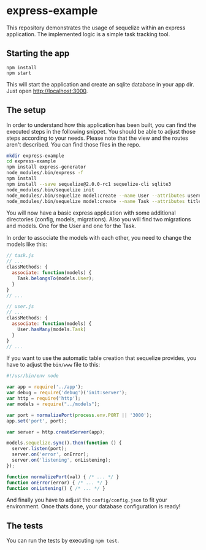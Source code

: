 # express-example

This repository demonstrates the usage of sequelize within an express application.
The implemented logic is a simple task tracking tool.

## Starting the app

```
npm install
npm start
```

This will start the application and create an sqlite database in your app dir.
Just open [http://localhost:3000](http://localhost:3000).

## The setup

In order to understand how this application has been built, you can find the
executed steps in the following snippet. You should be able to adjust those
steps according to your needs. Please note that the view and the routes aren't
described. You can find those files in the repo.

```bash
mkdir express-example
cd express-example
npm install express-generator
node_modules/.bin/express -f
npm install
npm install --save sequelize@2.0.0-rc1 sequelize-cli sqlite3
node_modules/.bin/sequelize init
node_modules/.bin/sequelize model:create --name User --attributes username:string
node_modules/.bin/sequelize model:create --name Task --attributes title:string
```

You will now have a basic express application with some additional directories
(config, models, migrations). Also you will find two migrations and models.
One for the User and one for the Task.

In order to associate the models with each other, you need to change the models
like this:

```js
// task.js
// ...
classMethods: {
  associate: function(models) {
    Task.belongsTo(models.User);
  }
}
// ...
```

```js
// user.js
// ...
classMethods: {
  associate: function(models) {
    User.hasMany(models.Task)
  }
}
// ...
```

If you want to use the automatic table creation that sequelize provides,
you have to adjust the `bin/www` file to this:

```js
#!/usr/bin/env node

var app = require('../app');
var debug = require('debug')('init:server');
var http = require('http');
var models = require("../models");

var port = normalizePort(process.env.PORT || '3000');
app.set('port', port);

var server = http.createServer(app);

models.sequelize.sync().then(function () {
  server.listen(port);
  server.on('error', onError);
  server.on('listening', onListening);
});

function normalizePort(val) { /* ... */ }
function onError(error) { /* ... */ }
function onListening() { /* ... */ }
```

And finally you have to adjust the `config/config.json` to fit your environment.
Once thats done, your database configuration is ready!

## The tests

You can run the tests by executing `npm test`.
